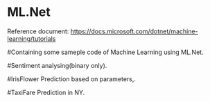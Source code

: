 # ML.Net

Reference document: https://docs.microsoft.com/dotnet/machine-learning/tutorials

#Containing some sameple code of Machine Learning using ML.Net.

#Sentiment analysing(binary only).

#IrisFlower Prediction based on parameters,.

#TaxiFare Prediction in NY.


